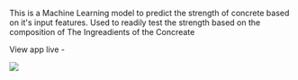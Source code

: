 This is a Machine Learning model to predict the strength of concrete based on it's input features. 
Used to readily test the strength based on the composition of The Ingreadients of the Concreate

View app live  - 

![](images/Screenshot.png)